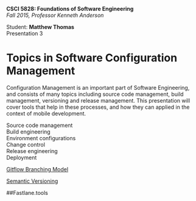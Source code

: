 **CSCI 5828: Foundations of Software Engineering**  
*Fall 2015, Professor Kenneth Anderson*

Student: **Matthew Thomas**  
Presentation 3  

# Topics in Software Configuration Management  

Configuration Management is an important part of Software Engineering, and consists of many topics including source code management, build management, versioning and release management. This presentation will cover tools that help in these processes, and how they can applied in the context of mobile development.

Source code management  
Build engineering  
Environment configurations  
Change control  
Release engineering  
Deployment  

[Gitflow Branching Model](gitflow.md)  

[Semantic Versioning](semantic-versioning.md)  

##Fastlane.tools  
